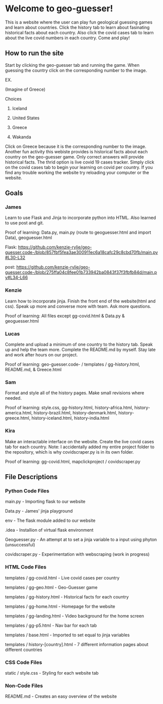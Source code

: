 # Welcome to geo-guesser!

This is a website where the user can play fun geological guessing games and learn about countries. Click the history tab to learn about fasinating historical facts about each country. Also click the covid cases tab to learn about the live covid numbers in each country. Come and play! 

## How to run the site

Start by clicking the geo-guesser tab and running the game. When guessing the country click on the corresponding number to the image. 

EX. 

(Imagine of Greece)

Choices 

1. Iceland

2. United States

3. Greece

4. Wakanda 

Click on Greece because it is the corresponding number to the image. Another fun activity this webiste provides is historical facts about each country on the geo-guesser game. Only correct answers will provide historical facts. The thrid option is live covid 19 cases tracker. Simply click on the covid cases tab to begin your learning on covid per country. If you find any trouble working the website try reloading your computer or the website. 

## Goals

### James

Learn to use Flask and Jinja to incorporate python into HTML. Also learned to use post and git.

Proof of learning: Data.py, main.py (route to geoguesser.html and import Data), geoguesser.html

Flask: https://github.com/kenzie-rylie/geo-guesser.code-/blob/857fbf5fea3ae300911ec6a18cafc29c8cbd70fb/main.py#L30-L32

post: https://github.com/kenzie-rylie/geo-guesser.code-/blob/275ffa04c8fee01b733942ba0843f37f3fbfb84d/main.py#L34-L66

### Kenzie

Learn how to incorporate jinja. Finish the front end of the website(html and css). Speak up more and converse more with team. Ask more questions.

Proof of learning: All files except gg-covid.html & Data.py & geoguesser.html

### Lucas 

Complete and upload a minimum of one country to the history tab. Speak up and help the team more. Complete the README.md by myself. Stay late and work after hours on our project. 

Proof of learning: geo-guesser.code- / templates / gg-history.html, README.md, & Greece.html

### Sam

Format and style all of the history pages. Make small revisions where needed.

Proof of learning: style.css, gg-history.html, history-africa.html, history-america.html, history-brazil.html, history-denmark.html, history-greece.html, history-iceland.html, history-india.html

### Kira

Make an interactable interface on the website. Create the live covid cases tab for each country.
Note: I accidentally added my entire project folder to the repository, which is why covidscraper.py is in its own folder.

Proof of learning: gg-covid.html, mapclickproject / covidscraper.py


## File Descriptions 

### Python Code Files

main.py - Importing flask to our website

Data.py - James' jinja playground 

env - The flask module added to our website

.idea - Installion of virtual flask environment

Geoguesser.py - An attempt at to set a jinja variable to a input using phyton (unsuccessful)

covidscraper.py - Experimentation with webscraping (work in progress)

### HTML Code Files

templates / gg-covid.html - Live covid cases per country

templates / gg-geo.html - Geo-Guesser game 

templates / gg-history.html - Historical facts for each country 

templates / gg-home.html - Homepage for the website

templates / gg-landing.html - Video background for the home screen

templates / gg-p5.html - Nav bar for each tab 

templates / base.html - Imported to set equal to jinja variables

templates / history-[country].html - 7 different information pages about different countries

### CSS Code Files 

static / style.css - Styling for each website tab

### Non-Code Files

README.md - Creates an easy overview of the website
